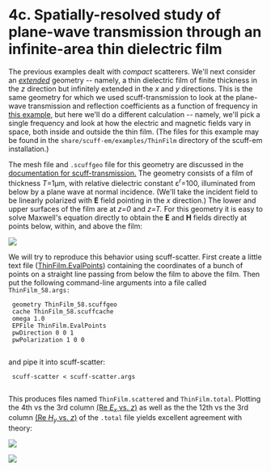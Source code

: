 # 4c. Spatially-resolved study of plane-wave transmission through an infinite-area thin dielectric film

The previous examples dealt with *compact* scatterers. We'll next consider an [*extended*](scuff-em/reference/scuffEMGeometries.shtml#ExtendedGeometries) geometry -- namely, a thin dielectric film of finite thickness in the *z* direction but infinitely extended in the *x* and *y* directions. This is the same geometry for which we used scuff-transmission to look at the plane-wave transmission and reflection coefficients as a function of frequency in [this example,](scuff-em/scuff-transmission/index.shtml#ThinFilm) but here we'll do a different calculation -- namely, we'll pick a single frequency and look at how the electric and magnetic fields vary in space, both inside and outside the thin film. (The files for this example may be found in the `share/scuff-em/examples/ThinFilm` directory of the scuff-em installation.)

The mesh file and `.scuffgeo` file for this geometry are discussed in the [documentation for scuff-transmission.](scuff-em/scuff-transmission/index.shtml#ThinFilm) The geometry consists of a film of thickness *T*=1μm, with relative dielectric constant ε<sup>*r*</sup>=100, illuminated from below by a plane wave at normal incidence. (We'll take the incident field to be linearly polarized with **E** field pointing in the *x* direction.) The lower and upper surfaces of the film are at *z=0* and *z=T.* For this geometry it is easy to solve Maxwell's equation directly to obtain the **E** and **H** fields directly at points below, within, and above the film:

![](scuff-em/scuff-scatter/EHvsz.png)

We will try to reproduce this behavior using scuff-scatter. First create a little text file ([ThinFilm.EvalPoints](scuff-em/scuff-scatter/ThinFilm.EvalPoints)) containing the coordinates of a bunch of points on a straight line passing from below the film to above the film. Then put the following command-line arguments into a file called `ThinFilm_58.args:`

~~~~ {.Listing}
 geometry ThinFilm_58.scuffgeo
 cache ThinFilm_58.scuffcache
 omega 1.0
 EPFile ThinFilm.EvalPoints
 pwDirection 0 0 1
 pwPolarization 1 0 0
    
~~~~

and pipe it into scuff-scatter:

~~~~ {.Listing}
 scuff-scatter < scuff-scatter.args
    
~~~~

This produces files named `ThinFilm.scattered` and `ThinFilm.total`. Plotting the 4th vs the 3rd column [(Re *E<sub>x</sub>* vs. *z*)](scuff-em/scuff-scatter/scuffScatterFiles.shtml#FieldOutput) as well as the the 12th vs the 3rd column [(Re *H<sub>y</sub>* vs. *z*)](scuff-em/scuff-scatter/scuffScatterFiles.shtml#FieldOutput) of the `.total` file yields excellent agreement with theory:

![](scuff-em/scuff-scatter/ThinFilmEField.png)

![](scuff-em/scuff-scatter/ThinFilmHField.png)

